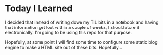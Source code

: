 # Today I Learned

I decided that instead of writing down my TIL bits in a notebook and having that information get lost within a couple of weeks, I should store it electronically.
I'm going to be using this repo for that purpose.

Hopefully, at some point I will find some time to configure some static blog engine to make a HTML site out of these bits. Hopefully...
